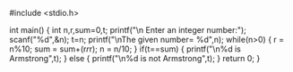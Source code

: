 #include <stdio.h>

int main() {
    int n,r,sum=0,t;
    printf("\n Enter an integer number:");
    scanf("%d",&n);
    t=n;
    printf("\nThe given number= %d",n);
    while(n>0)
    {
    r = n%10;
    sum = sum+(r*r*r);
    n = n/10;
    }
    if(t==sum)
  { 
        printf("\n%d is Armstrong",t);
}
else
{
    printf("\n%d is not Armstrong",t);
}
return 0;
}
